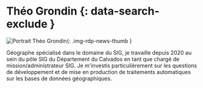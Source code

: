 # Théo Grondin {: data-search-exclude }

![Portrait Théo Grondin](https://cdn.geotribu.fr/img/internal/contributeurs/tgro.png "Portrait Théo Grondin"){: .img-rdp-news-thumb }

Géographe spécialisé dans le domaine du SIG, je travaille depuis 2020 au sein du pôle SIG du Département du Calvados en tant que chargé de mission/administrateur SIG. Je m'investis particulièrement sur les questions de développement et de mise en production de traitements automatiques sur les bases de données géographiques.

